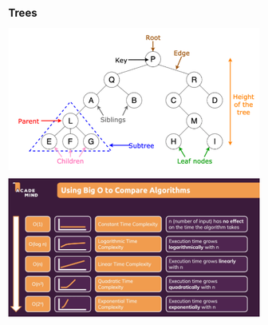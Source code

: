 ## Trees

![Tree Labeled](../images/treeLabeled.png)

![Types of Trees](../images/comparingAlgorithms.png)
